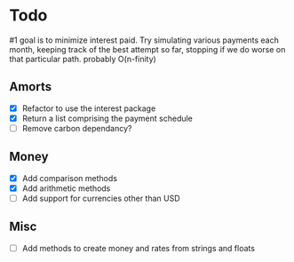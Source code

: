 # Todo

#1 goal is to minimize interest paid.
Try simulating various payments each month, keeping track of the best attempt so far, stopping if we do worse on that particular path.
probably O(n-finity)

## Amorts
- [x] Refactor to use the interest package
- [x] Return a list comprising the payment schedule
- [ ] Remove carbon dependancy?

## Money
- [x] Add comparison methods
- [x] Add arithmetic methods
- [ ] Add support for currencies other than USD

## Misc
- [ ] Add methods to create money and rates from strings and floats

